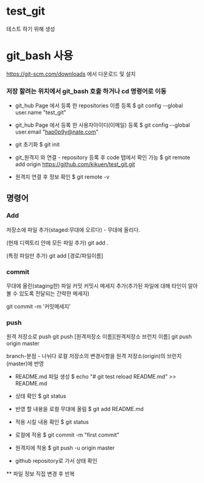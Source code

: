 
# test_git
테스트 하기 위해 생성

# git_bash 사용

 https://git-scm.com/downloads 에서 다운로드 및 설치
 
 ### 저장 할려는 위치에서 git_bash 호출 하거나 cd 명령어로 이동
 
 <!--
  C:\Users\hap0p\Downloads\PortableGit\git-bash.exe
 -->
 * git_hub Page 에서 등록 한 repositories 이름 등록
	$ git config --global user.name "test_git"
	
 * git_hub Page 에서 등록 한 사용자아이디(이메일) 등록
	$ git config --global user.email "hap0p9y@nate.com"
	
 * git 초기화 
	$ git init
<!--	
hint: Using 'master' as the name for the initial branch. This default branch name
hint: is subject to change. To configure the initial branch name to use in all
hint: of your new repositories, which will suppress this warning, call:
hint:
hint:   git config --global init.defaultBranch <name>
hint:
hint: Names commonly chosen instead of 'master' are 'main', 'trunk' and
hint: 'development'. The just-created branch can be renamed via this command:
hint:
hint:   git branch -m <name>
Initialized empty Git repository in C:/Users/hap0p/Desktop/git_rep/.git/
-->
 * git_원격지 와 연결 - repository 등록 후 code 탭에서 확인 가능
	$ git remote add origin https://github.com/kikuen/test_git.git
	
 * 원격지 연결 후 정보 확인
	$ git remote -v
<!--	
origin  https://github.com/kikuen/test_git.git (fetch)
origin  https://github.com/kikuen/test_git.git (push)
-->

## 명령어 

### Add
저장소에 파일 추가(staged:무대에 오르다) - 무대에 올리다.

(현재 디렉토리 안에 모든 파일 추가) 
git add .   

(특정 파일만 추가)
git add [경로/파일이름]


### commit
무대에 올린(staging한) 파일 커밋
커밋시 메세지 추가(추가된 파일에 대해 타인이 알아볼 수 있도록 전달되는 간략한 메세지)

git commit -m '커밋메세지'


### push
원격 저장소로 push
git push [원격저장소 이름][원격저장소 브런치 이름]
git push origin master


branch-분점 - 나뉘다
로컬 저장소의 변경사항을 원격 저장소(origin)의 브런치(master)에 반영


 * README.md 파일 생성
$ echo "# git test reload README.md" >> README.md

 * 상태 확인
$ git status


 * 반영 할 내용을 로컬 무대에 올림
$ git add README.md

 * 적용 시킬 내용 확인
$ git status

 * 로컬에 적용
$ git commit -m "first commit"

 * 원격지에 적용
$ git push -u origin master

 * github repository로 가서 상태 확인

 ** 파일 정보 직접 변경 후 반복







